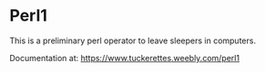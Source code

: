 Perl1
=====

This is a preliminary perl operator to leave sleepers in computers.

Documentation at: https://www.tuckerettes.weebly.com/perl1

